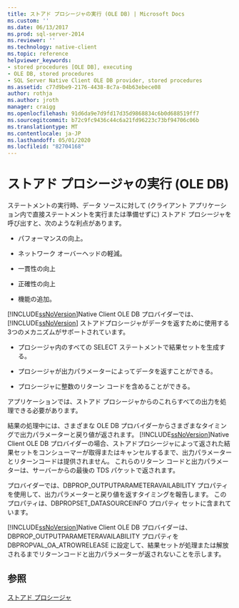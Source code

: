 ```yaml
---
title: ストアド プロシージャの実行 (OLE DB) | Microsoft Docs
ms.custom: ''
ms.date: 06/13/2017
ms.prod: sql-server-2014
ms.reviewer: ''
ms.technology: native-client
ms.topic: reference
helpviewer_keywords:
- stored procedures [OLE DB], executing
- OLE DB, stored procedures
- SQL Server Native Client OLE DB provider, stored procedures
ms.assetid: c77d9be9-2176-4438-8c7a-04b63ebece08
author: rothja
ms.author: jroth
manager: craigg
ms.openlocfilehash: 91d6da9e7d9fd17d35d9868834c6b0d688519ff7
ms.sourcegitcommit: b72c9fc9436c44c6a21fd96223c73bf94706c06b
ms.translationtype: MT
ms.contentlocale: ja-JP
ms.lasthandoff: 05/01/2020
ms.locfileid: "82704168"
---
```

# <a name="running-stored-procedures-ole-db"></a>ストアド プロシージャの実行 (OLE DB)
  ステートメントの実行時、データ ソースに対して (クライアント アプリケーション内で直接ステートメントを実行または準備せずに) ストアド プロシージャを呼び出すと、次のような利点があります。  
  
-   パフォーマンスの向上。  
  
-   ネットワーク オーバーヘッドの軽減。  
  
-   一貫性の向上  
  
-   正確性の向上  
  
-   機能の追加。  
  
 [!INCLUDE[ssNoVersion](../../../includes/ssnoversion-md.md)]Native Client OLE DB プロバイダーでは、 [!INCLUDE[ssNoVersion](../../../includes/ssnoversion-md.md)] ストアドプロシージャがデータを返すために使用する3つのメカニズムがサポートされています。  
  
-   プロシージャ内のすべての SELECT ステートメントで結果セットを生成する。  
  
-   プロシージャが出力パラメーターによってデータを返すことができる。  
  
-   プロシージャに整数のリターン コードを含めることができる。  
  
 アプリケーションでは、ストアド プロシージャからのこれらすべての出力を処理できる必要があります。  
  
 結果の処理中には、さまざまな OLE DB プロバイダーからさまざまなタイミングで出力パラメーターと戻り値が返されます。 [!INCLUDE[ssNoVersion](../../../includes/ssnoversion-md.md)]Native Client OLE DB プロバイダーの場合、ストアドプロシージャによって返された結果セットをコンシューマーが取得またはキャンセルするまで、出力パラメーターとリターンコードは提供されません。 これらのリターン コードと出力パラメーターは、サーバーからの最後の TDS パケットで返されます。  
  
 プロバイダーでは、DBPROP_OUTPUTPARAMETERAVAILABILITY プロパティを使用して、出力パラメーターと戻り値を返すタイミングを報告します。 このプロパティは、DBPROPSET_DATASOURCEINFO プロパティ セットに含まれています。  
  
 [!INCLUDE[ssNoVersion](../../../includes/ssnoversion-md.md)]Native Client OLE DB プロバイダーは、DBPROP_OUTPUTPARAMETERAVAILABILITY プロパティを DBPROPVAL_OA_ATROWRELEASE に設定して、結果セットが処理または解放されるまでリターンコードと出力パラメーターが返されないことを示します。  
  
## <a name="see-also"></a>参照  
 [ストアド プロシージャ](stored-procedures.md)  
  
  
